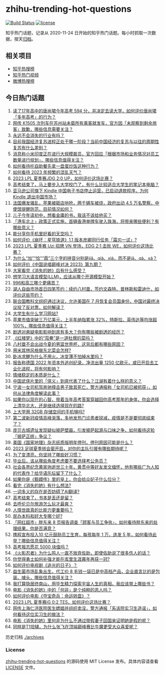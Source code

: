 # zhihu-trending-hot-questions

[![Build Status](https://github.com/justjavac/zhihu-trending-hot-questions/workflows/ci/badge.svg?branch=master)](https://github.com/justjavac/zhihu-trending-hot-questions/actions)
[![license](https://img.shields.io/github/license/justjavac/zhihu-trending-hot-questions)](https://github.com/justjavac/zhihu-trending-hot-questions/blob/master/LICENSE)

知乎热门话题，记录从 2020-11-24
日开始的知乎热门话题。每小时抓取一次数据，按天[归档](./archives)。

## 相关项目

- [知乎热搜榜](https://github.com/justjavac/zhihu-trending-top-search)
- [知乎热门视频](https://github.com/justjavac/zhihu-trending-hot-video)
- [微博热搜榜](https://github.com/justjavac/weibo-trending-hot-search)

## 今日热门话题

<!-- BEGIN -->
<!-- 最后更新时间 Sun Jul 02 2023 06:18:08 GMT+0800 (China Standard Time) -->

1. [读了17年高中的唐尚珺今年高考 594 分，并决定去读大学，如何评价唐尚珺「多年高考」的行为？](https://www.zhihu.com/question/609651139)
1. [网传 K1505 次列车在苏州站未载所有乘客就发车，官方因「未观察到剩余旅客」致歉，哪些信息需要关注？](https://www.zhihu.com/question/609806278)
1. [永远不会消失的行业有吗？](https://www.zhihu.com/question/306845424)
1. [目前我国经济复苏进程正处于哪一阶段？当前中国经济的复苏与以往的周期性复苏有什么差别？](https://www.zhihu.com/question/609606249)
1. [消息称小米印度正在进行大规模裁员，官方回应「根据市场和业务情况对员工数量进行规划」，哪些信息值得关注？](https://www.zhihu.com/question/609615935)
1. [如何看待吃自助餐先拿一盘蛋炒饭这种行为？](https://www.zhihu.com/question/440916537)
1. [如何看待 2023 年频繁的混乱天气？](https://www.zhihu.com/question/597012158)
1. [2023 LPL 夏季赛JDG 2:0 UP，如何评价这场比赛？](https://www.zhihu.com/question/609792660)
1. [高考结束了，马上要步入大学校门了，有什么比较适合大学生的笔记本电脑？](https://www.zhihu.com/question/606656875)
1. [亚马逊公司旗下 Kindle 中国电子书店停止运营，已启动退款程序，为何 Kindle 退出中国市场？](https://www.zhihu.com/question/609622371)
1. [法国爆发骚乱，苹果被砸店哄抢，两千辆车被烧，政府出动 4.5 万名警察，中使馆提醒防范，目前情况如何？](https://www.zhihu.com/question/609749253)
1. [儿子今年读初中，想看金庸的书，我该不该给他买？](https://www.zhihu.com/question/609342307)
1. [「港车北上」政策正式实施，首辆香港单牌车驶入珠海，将带来哪些便利？有哪些意义？](https://www.zhihu.com/question/609774013)
1. [能分享你手机里好看的天空吗？](https://www.zhihu.com/question/608827610)
1. [如何评价《崩坏：星穹铁道》1.1 版本彦卿同行任务「霜刃一试」?](https://www.zhihu.com/question/609476391)
1. [2023 LPL 夏季赛 Uzi 招牌 VN 登场，EDG 2:1 击败 WE，如何评价这场比赛？](https://www.zhihu.com/question/609805906)
1. [为什么“加”“恰”“霞”三个字的拼音分别是jiā、qià、xiá，而不是jā、qà、xá？](https://www.zhihu.com/question/609163323)
1. [如何评价《中国说唱巅峰对决 2023》第九期？](https://www.zhihu.com/question/609801771)
1. [大家看完《消失的她》后有什么感受？](https://www.zhihu.com/question/609070712)
1. [想学习大语言模型(LLM)，应该从哪个开源模型开始？](https://www.zhihu.com/question/608820310)
1. [996和高三哪个更痛苦？](https://www.zhihu.com/question/605620273)
1. [湖人自由市场首日四笔签约：续约八村塁，签约文森特、普林斯和雷迪什，如评价这些签约？](https://www.zhihu.com/question/609753176)
1. [联合国教科文组织通过决议，允许美国在 7 月恢复会员国身份，中国对最终决议投了反对票，如何解读？](https://www.zhihu.com/question/609689310)
1. [大学生有什么学习网站?](https://www.zhihu.com/question/600134551)
1. [苹果市值突破三万亿美元，上半年纳指累涨 32%，特斯拉、英伟达等均涨超 100%，哪些信息值得关注？](https://www.zhihu.com/question/609751052)
1. [剧透对悬疑电影影响到底有多大？你有哪些被剧透的经历？](https://www.zhihu.com/question/607981887)
1. [《红楼梦》中的“茄鲞”是一道杜撰的菜吗？](https://www.zhihu.com/question/25353387)
1. [八村塁不会出战今夏的男篮世界杯，这背后都有哪些原因？](https://www.zhihu.com/question/608902769)
1. [用米其林风格做东北菜会怎样?](https://www.zhihu.com/question/537470547)
1. [卧冰求鲤为什么不用火，冰变薄不怕掉水里吗？](https://www.zhihu.com/question/609352523)
1. [报告称德国 2022 年资本外逃创纪录，净流出量 1250 亿欧元，或已开启去工业化进程，将有何影响？](https://www.zhihu.com/question/609749272)
1. [情绪稳定的本质是什么？](https://www.zhihu.com/question/607297046)
1. [中国武侠片里的「侠义」到底代表了什么？江湖有着什么样的意义？](https://www.zhihu.com/question/596581402)
1. [宁波一女司机驾奔驰撞击男子致其死亡，警方通报称「女司机已被抓获」，如何从法律角度解读此事？](https://www.zhihu.com/question/609346490)
1. [如果你以现在的心智，带着当年高考答案穿越回你高考那年的身体，你会选择上清华北大，还是继续选择现在的路?](https://www.zhihu.com/question/608394355)
1. [上大学用 32GB 存储空间的手机够吗?](https://www.zhihu.com/question/609064167)
1. [第二波新冠疫情高峰渐落，多地发热门诊患者锐减，疫情是不是要彻底结束了？](https://www.zhihu.com/question/609552213)
1. [庞贝古城遗址发现疑似披萨壁画，引发披萨起源与口味之争，如何看待这轮「披萨正统」争议？](https://www.zhihu.com/question/609283104)
1. [美国《国家地理》杂志纸质版明年停刊，停刊原因可能是什么？](https://www.zhihu.com/question/609610373)
1. [2023 足球夏季转会窗开启，对你的主队引援有哪些期待呢？](https://www.zhihu.com/question/609643311)
1. [为了变漂亮，你坚持了哪些好习惯？](https://www.zhihu.com/question/268216399)
1. [毕业后，该从哪些角度考虑要不要选择考公务员？](https://www.zhihu.com/question/604947117)
1. [社会各界纪念黄家驹逝世三十年，黄贯中等好友发文缅怀，他有哪些广为人知的代表作？给华语乐坛留下了什么？](https://www.zhihu.com/question/609585703)
1. [如果你是《甄嬛传》里的皇上，你会给众妃子什么位分？](https://www.zhihu.com/question/564564424)
1. [看完《消失的她》有什么想法?](https://www.zhihu.com/question/608711153)
1. [一词多义的存在是否妨碍了AI翻译?](https://www.zhihu.com/question/609114446)
1. [高考结束了，书本是丢还是留？](https://www.zhihu.com/question/608423177)
1. [去呼伦贝尔旅游怎么玩才最爽？](https://www.zhihu.com/question/317006293)
1. [人情世故真的比能力更重要吗？](https://www.zhihu.com/question/607551898)
1. [民办本科和好大专哪个好?](https://www.zhihu.com/question/608881929)
1. [「网红超市」胖东来 8 页报告调查「顾客与员工争执」，如何看待胖东来的处理结果，你是否满意？](https://www.zhihu.com/question/609604339)
1. [携程宣布投入10 亿元鼓励员工生育，每孩每年 1 万，连发 5 年，如何看待此举？哪些信息值得关注？](https://www.zhihu.com/question/609559160)
1. [高考报志愿花 5000 块值吗？](https://www.zhihu.com/question/603639824)
1. [《火影忍者》为什么鸣人一直不放弃佐助，即使佐助说了很多伤人的话？](https://www.zhihu.com/question/48974655)
1. [你觉得勇士如何补强才能在库里生涯暮年再获一冠?](https://www.zhihu.com/question/608988761)
1. [如何评价电视剧《追光的日子》？](https://www.zhihu.com/question/608753108)
1. [益生菌市场乱象丛生，代工价 8 毛钱一袋已是中高档产品，企业直言比的是包装、噱头，哪些信息值得关注？](https://www.zhihu.com/question/609147169)
1. [我打算隐居终南山，用毕生精力探索宇宙人生的真相，我应该带上哪些书？](https://www.zhihu.com/question/604728024)
1. [电影《消失的她》中的「何非」是个纯粹的恶人吗？](https://www.zhihu.com/question/608333307)
1. [如何评价电影《夺宝奇兵：命运转盘》？](https://www.zhihu.com/question/608509359)
1. [2023 LPL 夏季赛iG 0:2 TES，如何评价这场比赛？](https://www.zhihu.com/question/609651912)
1. [网传上海仁济医院医生嫖娼并组织卖淫，警方通报「系该院实习生造谣」，如何看待这位实习生的做法？](https://www.zhihu.com/question/609539743)
1. [电影《消失的她》里何非为什么不通过带假妻子回国来证明她是假的呢？](https://www.zhihu.com/question/608063314)
1. [同样是T1坦辅，为什么张飞在顶端巅峰赛比牛魔更受大众喜爱呢？](https://www.zhihu.com/question/584112807)

<!-- END -->

历史归档 [./archives](./archives)

### License

[zhihu-trending-hot-questions](https://github.com/justjavac/zhihu-trending-hot-questions)
的源码使用 MIT License 发布。具体内容请查看 [LICENSE](./LICENSE) 文件。
